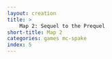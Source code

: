 ```yaml
---
layout: creation
title: >
    Map 2: Sequel to the Prequel
short-title: Map 2
categories: games mc-spake
index: 5
---
```

